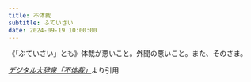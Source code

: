 ```yaml
---
title: 不体裁
subtitle: ふていさい
date: 2024-09-19 10:00:00
---
```


《「ぶていさい」とも》体裁が悪いこと。外聞の悪いこと。また、そのさま。

<cite>[デジタル大辞泉「不体裁」](https://dictionary.goo.ne.jp/word/%E4%B8%8D%E4%BD%93%E8%A3%81/)</cite>より引用
